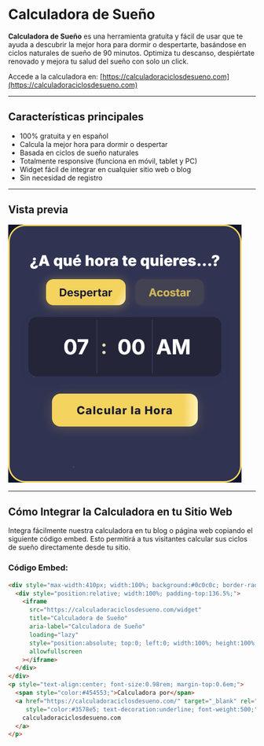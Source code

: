 # Calculadora de Sueño

**Calculadora de Sueño** es una herramienta gratuita y fácil de usar que te ayuda a descubrir la mejor hora para dormir o despertarte, basándose en ciclos naturales de sueño de 90 minutos. Optimiza tu descanso, despiértate renovado y mejora tu salud del sueño con solo un click.

Accede a la calculadora en: [https://calculadoraciclosdesueno.com](https://calculadoraciclosdesueno.com)

---

## Características principales

- 100% gratuita y en español
- Calcula la mejor hora para dormir o despertar
- Basada en ciclos de sueño naturales
- Totalmente responsive (funciona en móvil, tablet y PC)
- Widget fácil de integrar en cualquier sitio web o blog
- Sin necesidad de registro

---

## Vista previa

![Vista previa de la Calculadora de Sueño](public/screenshot.png)

---

## Cómo Integrar la Calculadora en tu Sitio Web

Integra fácilmente nuestra calculadora en tu blog o página web copiando el siguiente código embed. Esto permitirá a tus visitantes calcular sus ciclos de sueño directamente desde tu sitio.

### Código Embed:

```html
<div style="max-width:410px; width:100%; background:#0c0c0c; border-radius:28px; margin:0 auto;">
  <div style="position:relative; width:100%; padding-top:136.5%;">
    <iframe
      src="https://calculadoraciclosdesueno.com/widget"
      title="Calculadora de Sueño"
      aria-label="Calculadora de Sueño"
      loading="lazy"
      style="position:absolute; top:0; left:0; width:100%; height:100%; border-radius:28px; background:#0c0c0c;"
      allowfullscreen
    ></iframe>
  </div>
</div>
<p style="text-align:center; font-size:0.98rem; margin-top:0.6em;">
  <span style="color:#454553;">Calculadora por</span>
  <a href="https://calculadoraciclosdesueno.com/" target="_blank" rel="noopener noreferrer"
     style="color:#3578e5; text-decoration:underline; font-weight:500;">
    calculadoraciclosdesueno.com
  </a>
</p>